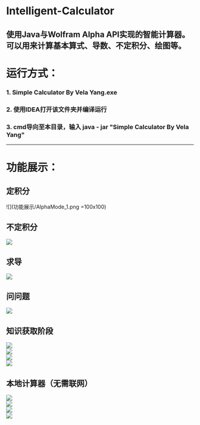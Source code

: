 # Intelligent-Calculator
使用Java与Wolfram Alpha API实现的智能计算器。  
可以用来计算基本算式、导数、不定积分、绘图等。  
---
# 运行方式：  
### 1. Simple Calculator By Vela Yang.exe  
### 2. 使用IDEA打开该文件夹并编译运行  
### 3. cmd导向至本目录，输入 java - jar "Simple Calculator By Vela Yang"  

---

# 功能展示：  
## 定积分  
![](功能展示/AlphaMode_1.png =100x100)  
## 不定积分  
![](/功能展示/AlphaMode_2.png#pic_center)  
## 求导  
![](/功能展示/AlphaMode_3.png#pic_center)  
## 问问题  
![](/功能展示/AlphaMode_4.png#pic_center)  
## 知识获取阶段  
![](/功能展示/KnowledgeMode_1.png#pic_center)  
![](/功能展示/KnowledgeMode_2.png#pic_center)  
![](/功能展示/KnowledgeMode_3.png#pic_center)  
![](./功能展示/KnowledgeMode_4.png#pic_center)  
## 本地计算器（无需联网）  
![](./功能展示/LocalMode_1.png#pic_center)  
![](./功能展示/LocalMode_2.png#pic_center)  
![](./功能展示/LocalMode_3.png#pic_center)  
![](./功能展示/LocalMode_4.png#pic_center)  

 
